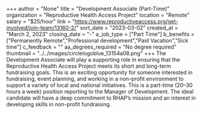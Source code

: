 +++
author = "None"
title = "Development Associate (Part-Time)"
organization = "Reproductive Health Access Project"
location = "Remote"
salary = "$25/hour"
link = "https://www.reproductiveaccess.org/get-involved/join-team/13160-2/"
sort_date = "2023-03-02"
created_at = "March 2, 2023"
closing_date = "-"
a_job_type = ["Part Time"]
b_benefits = ["Permanently Remote","Professional development","Paid Vacation","Sick time"]
c_feedback = ""
aa_degrees_required = "No degree required"
thumbnail = "../../images/circlelogoblue_13154a08.png"
+++
The Development Associate will play a supporting role in ensuring that the Reproductive Health Access Project meets its short and long-term fundraising goals. This is an exciting opportunity for someone interested in fundraising, event planning, and working in a non-profit environment to support a variety of local and national initiatives. This is a part-time (20–30 hours a week) position reporting to the Manager of Development. The ideal candidate will have a deep commitment to RHAP’s mission and an interest in developing skills in non-profit fundraising.